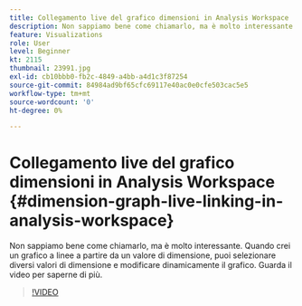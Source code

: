 ```yaml
---
title: Collegamento live del grafico dimensioni in Analysis Workspace
description: Non sappiamo bene come chiamarlo, ma è molto interessante. Quando crei un grafico a linee a partire da un valore di dimensione, puoi selezionare diversi valori di dimensione e modificare dinamicamente il grafico. Guarda il video per saperne di più.
feature: Visualizations
role: User
level: Beginner
kt: 2115
thumbnail: 23991.jpg
exl-id: cb10bbb0-fb2c-4849-a4bb-a4d1c3f87254
source-git-commit: 84984ad9bf65cfc69117e40ac0e0cfe503cac5e5
workflow-type: tm+mt
source-wordcount: '0'
ht-degree: 0%

---
```


# Collegamento live del grafico dimensioni in Analysis Workspace {#dimension-graph-live-linking-in-analysis-workspace}

Non sappiamo bene come chiamarlo, ma è molto interessante. Quando crei un grafico a linee a partire da un valore di dimensione, puoi selezionare diversi valori di dimensione e modificare dinamicamente il grafico. Guarda il video per saperne di più.

>[!VIDEO](https://video.tv.adobe.com/v/23991/?quality=12&learn=on)
